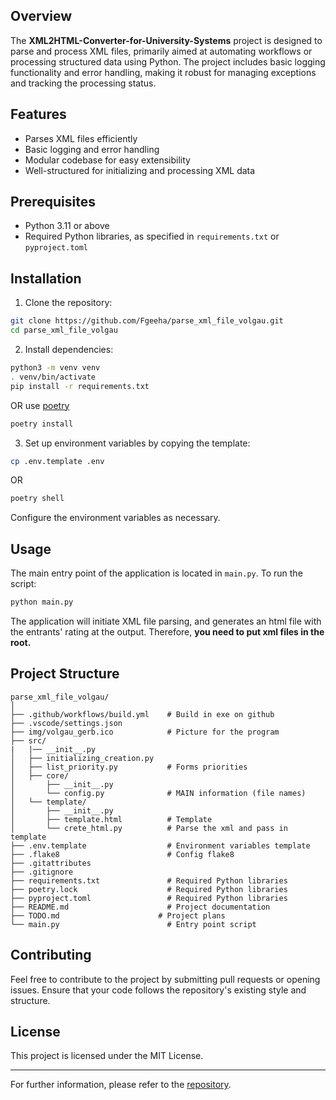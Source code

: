 ## Overview

The **XML2HTML-Converter-for-University-Systems** project is designed to parse and process XML files, primarily aimed at automating workflows or processing structured data using Python. The project includes basic logging functionality and error handling, making it robust for managing exceptions and tracking the processing status.

## Features

- Parses XML files efficiently
- Basic logging and error handling
- Modular codebase for easy extensibility
- Well-structured for initializing and processing XML data

## Prerequisites

- Python 3.11 or above
- Required Python libraries, as specified in `requirements.txt` or `pyproject.toml`

## Installation

1. Clone the repository:

```bash
git clone https://github.com/Fgeeha/parse_xml_file_volgau.git
cd parse_xml_file_volgau
```

2. Install dependencies:

```bash
python3 -m venv venv
. venv/bin/activate
pip install -r requirements.txt
```

OR use [poetry](https://python-poetry.org/docs)

```bash
poetry install
```

3. Set up environment variables by copying the template:

```bash
cp .env.template .env
```

OR

```bash
poetry shell
```

Configure the environment variables as necessary.

## Usage

The main entry point of the application is located in `main.py`. To run the script:

```bash
python main.py
```

The application will initiate XML file parsing, and generates an html file with the entrants' rating at the output. Therefore, **you need to put xml files in the root.**

## Project Structure

```
parse_xml_file_volgau/
│
├── .github/workflows/build.yml    # Build in exe on github
├── .vscode/settings.json
├── img/volgau_gerb.ico            # Picture for the program
├── src/
|   |── __init__.py
│   ├── initializing_creation.py
│   ├── list_priority.py           # Forms priorities
│   ├── core/
│       ├── __init__.py
│       └── config.py              # MAIN information (file names)
│   └── template/
│       ├── __init__.py
│       ├── template.html          # Template
│       └── crete_html.py          # Parse the xml and pass in template
├── .env.template                  # Environment variables template
├── .flake8                        # Config flake8
├── .gitattributes
├── .gitignore
├── requirements.txt               # Required Python libraries
├── poetry.lock                    # Required Python libraries
├── pyproject.toml                 # Required Python libraries
├── README.md                      # Project documentation
├── TODO.md                      # Project plans
└── main.py                        # Entry point script
```

## Contributing

Feel free to contribute to the project by submitting pull requests or opening issues. Ensure that your code follows the repository's existing style and structure.

## License

This project is licensed under the MIT License.

---

For further information, please refer to the [repository](https://github.com/Fgeeha/XML2HTML-Converter-for-University-Systems).
